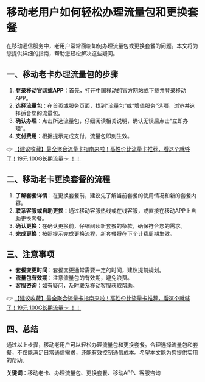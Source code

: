 # 移动老用户如何轻松办理流量包和更换套餐

在移动通信服务中，老用户常常面临如何办理流量包或更换套餐的问题。本文将为您提供详细的指南，帮助您轻松解决这些疑问。

## 一、移动老卡办理流量包的步骤

1. **登录移动官网或APP**：首先，打开中国移动的官方网站或下载并登录移动APP。
2. **选择流量包**：在首页或服务页面，找到“流量包”或“增值服务”选项，浏览并选择适合您的流量包。
3. **确认办理**：点击所选流量包，仔细阅读相关说明，确认无误后点击“立即办理”。
4. **支付费用**：根据提示完成支付，流量包即刻生效。

👉 [【建议收藏】最全聚合流量卡指南来啦！高性价比流量卡推荐，看这个就够了！19元 100G长期流量卡 ！！](https://bit.ly/Liuliangka)

## 二、移动老卡更换套餐的流程

1. **了解套餐详情**：在更换套餐前，建议先了解当前套餐的使用情况和新的套餐内容。
2. **联系客服或自助更换**：通过移动客服热线或在线客服，或直接在移动APP上自助更换套餐。
3. **确认更换**：在确认更换前，仔细阅读新套餐的条款，确保符合您的需求。
4. **完成更换**：按照提示完成更换流程，新套餐将在下个计费周期生效。

## 三、注意事项

- **套餐变更时间**：套餐变更通常需要一定的时间，建议提前规划。
- **流量包有效期**：注意流量包的有效期，避免浪费。
- **客服咨询**：如有疑问，及时联系移动客服获取帮助。

👉 [【建议收藏】最全聚合流量卡指南来啦！高性价比流量卡推荐，看这个就够了！19元 100G长期流量卡 ！！](https://bit.ly/Liuliangka)

## 四、总结

通过以上步骤，移动老用户可以轻松办理流量包和更换套餐。合理选择流量包和套餐，不仅能满足日常通信需求，还能有效控制通信成本。希望本文能为您提供实用的帮助。

**关键词**：移动老卡、办理流量包、更换套餐、移动APP、客服咨询
